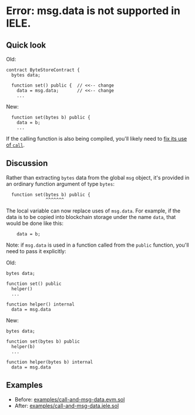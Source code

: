 # Error: msg.data is not supported in IELE.

## Quick look

Old: 
    
    contract ByteStoreContract {
      bytes data;
      
      function set() public {  // <<-- change
        data = msg.data;       // <<-- change
        ...
    
New:
    
      function set(bytes b) public {
        data = b;
        ...
        
If the calling function is also being compiled, you'll likely need to 
[fix its use of `call`](./low-level-calls.md).
   
## Discussion

Rather than extracting `bytes` data from the global `msg` object, it's
provided in an ordinary function argument of type `bytes`:

      function set(bytes b) public {
                   ^^^^^^^
                   
The local variable can now replace uses of `msg.data`. For example, if
the data is to be copied into blockchain storage under the name
`data`, that would be done like this:

        data = b;

Note: if `msg.data` is used in a function called from the `public`
function, you'll need to pass it explicitly:


Old: 
    
    bytes data;
    
    function set() public 
      helper()
      ...
     
    function helper() internal 
      data = msg.data
      
New:
    
    bytes data;
    
    function set(bytes b) public 
      helper(b)
      ...
     
    function helper(bytes b) internal 
      data = msg.data
      
## Examples

* Before: [examples/call-and-msg-data.evm.sol](examples/call-and-msg-data.evm.sol)
* After: [examples/call-and-msg-data.iele.sol](examples/call-and-msg-data.iele.sol)
